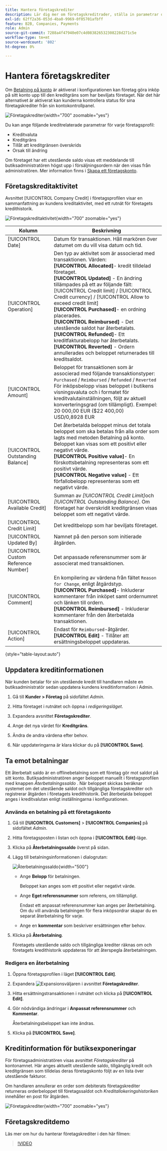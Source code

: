 ```yaml
---
title: Hantera företagskrediter
description: Lär dig mer om företagskreditrader, ställa in parametrar och hantera förskottsbetalningar.
exl-id: 62ff2a36-053d-4ba0-9969-0f05701afbff
feature: B2B, Companies, Payments
role: Admin
source-git-commit: 7288a4f47940e07c4d083826532308228d271c5e
workflow-type: tm+mt
source-wordcount: '802'
ht-degree: 0%

---
```


# Hantera företagskrediter

Om [Betalning på konto](../getting-started/../b2b/enable-basic-features.md#configure-payment-on-account) är aktiverat i konfigurationen kan företag göra inköp på sitt konto upp till den kreditgräns som har beviljats företaget. När det här alternativet är aktiverat kan kunderna kontrollera status för sina företagskrediter från sin kontokontrollpanel.

![Företagskrediter](./assets/company-create-credit-admin.png){width="700" zoomable="yes"}

Du kan ange följande kreditrelaterade parametrar för varje företagsprofil:

- Kreditvaluta
- Kreditgräns
- Tillåt att kreditgränsen överskrids
- Orsak till ändring

Om företaget har ett utestående saldo visas ett meddelande till butiksadministratören högst upp i försäljningsordern när den visas från administratören. Mer information finns i [Skapa ett företagskonto](account-company-create.md).

## Företagskreditaktivitet

Avsnittet [!UICONTROL Company Credit] i företagsprofilen visar en sammanfattning av kundens kreditaktivitet, med ett rutnät för företagets kredithistorik.

![Företagskreditaktivitet](./assets/company-credit-reimbursements-grid.png){width="700" zoomable="yes"}

| Kolumn | Beskrivning |
|--- |--- |
| [!UICONTROL Date] | Datum för transaktionen. Håll markören över datumet om du vill visa datum och tid. |
| [!UICONTROL Operation] | Den typ av aktivitet som är associerad med transaktionen. Värden: <br/>**[!UICONTROL Allocated]**- kredit tilldelad företaget.<br/>**[!UICONTROL Updated]** - En ändring tillämpades på ett av följande fält: [!UICONTROL Credit limit] / [!UICONTROL Credit currency] / [!UICONTROL Allow to exceed credit limit] <br/>**[!UICONTROL Purchased]**- en ordning placerades.<br/>**[!UICONTROL Reimbursed]** - Det utestående saldot har återbetalats. <br/>**[!UICONTROL Refunded]**- Ett kreditfakturabelopp har återbetalats.<br/>**[!UICONTROL Reverted]** - Ordern annullerades och beloppet returnerades till kreditsaldot. |
| [!UICONTROL Amount] | Beloppet för transaktionen som är associerad med följande transaktionstyper: `Purchased` / `Reimbursed` / `Refunded` / `Reverted` <br/>För inköpsbelopp visas beloppet i butikens visningsvaluta och i formatet för kreditvalutainställningen, följt av aktuell konverteringsgrad (om tillämpligt). Exempel: <br/>20 000,00 EUR ($22 400,00) <br/>USD/0,8928 EUR |
| [!UICONTROL Outstanding Balance] | Det återbetalda beloppet minus det totala beloppet som ska betalas från alla order som lagts med metoden Betalning på konto. Beloppet kan visas som ett positivt eller negativt värde. <br/>**[!UICONTROL Positive value]**- En förskottsbetalning representeras som ett positivt värde.<br/>**[!UICONTROL Negative value]** - Ett förfallobelopp representeras som ett negativt värde. |
| [!UICONTROL Available Credit] | Summan av _[!UICONTROL Credit Limit]_&#x200B;och&#x200B;_[!UICONTROL Outstanding Balance]_. Om företaget har överskridit kreditgränsen visas beloppet som ett negativt värde. |
| [!UICONTROL Credit Limit] | Det kreditbelopp som har beviljats företaget. |
| [!UICONTROL Updated By] | Namnet på den person som initierade åtgärden. |
| [!UICONTROL Custom Reference Number] | Det anpassade referensnummer som är associerat med transaktionen. |
| [!UICONTROL Comment] | En kompilering av värdena från fältet `Reason for Change`, enligt åtgärdstyp. <br/>**[!UICONTROL Purchased]**- Inkluderar kommentarer från inköpet samt ordernumret och länken till ordern.<br/>**[!UICONTROL Reimbursed]** - Inkluderar kommentarer från den återbetalda transaktionen. |
| [!UICONTROL Action] | Endast för `Reimbursed`-åtgärder. **[!UICONTROL Edit]** - Tillåter att ersättningsbeloppet uppdateras. |

{style="table-layout:auto"}

## Uppdatera kreditinformationen

När kunden betalar för sin utestående kredit till handlaren måste en butiksadministratör sedan uppdatera kundens kreditinformation i Admin.

1. Gå till **Kunder > Företag** på sidofältet _Admin_.

1. Hitta företaget i rutnätet och öppna i _redigeringsläget_.

1. Expandera avsnittet **Företagskrediter**.

1. Ange det nya värdet för **Kreditgräns**.

1. Ändra de andra värdena efter behov.

1. När uppdateringarna är klara klickar du på **[!UICONTROL Save]**.

## Ta emot betalningar

Ett återbetalt saldo är en offlinebetalning som ett företag gör mot saldot på sitt konto. Butiksadministratören anger beloppet manuellt i företagsprofilen med knappen _Återbetalningssaldo_ . När beloppet skickas beräknar systemet om det utestående saldot och tillgängliga företagskrediter och registrerar åtgärden i företagets kredithistorik. Det återbetalda beloppet anges i kreditvalutan enligt inställningarna i konfigurationen.

### Använda en betalning på ett företagskonto

1. Gå till **[!UICONTROL Customers]** > **[!UICONTROL Companies]** på sidofältet _Admin_.

1. Hitta företagsposten i listan och öppna i **[!UICONTROL Edit]**-läge.

1. Klicka på **Återbetalningssaldo** överst på sidan.

1. Lägg till betalningsinformationen i dialogrutan:

   ![Återbetalningssaldo](./assets/company-reimburse-balance.png){width="500"}

   - Ange **Belopp** för betalningen.

     Beloppet kan anges som ett positivt eller negativt värde.

   - Ange **Eget referensnummer** som referens, om tillämpligt.

     Endast ett anpassat referensnummer kan anges per återbetalning. Om du vill använda betalningen för flera inköpsordrar skapar du en separat återbetalning för varje.

   - Ange en **kommentar** som beskriver ersättningen efter behov.

1. Klicka på **Återbetalning**.

   Företagets utestående saldo och tillgängliga krediter räknas om och företagets kredithistorik uppdateras för att återspegla återbetalningen.

### Redigera en återbetalning

1. Öppna företagsprofilen i läget **[!UICONTROL Edit]**.

1. Expandera ![Expansionsväljaren](../assets/icon-display-expand.png) i avsnittet **Företagskrediter**.

1. Hitta ersättningstransaktionen i rutnätet och klicka på **[!UICONTROL Edit]**.

1. Gör nödvändiga ändringar i **Anpassat referensnummer** och **Kommentar**.

   Återbetalningsbeloppet kan inte ändras.

1. Klicka på **[!UICONTROL Save]**.

## Kreditinformation för butiksexponeringar

För företagsadministratören visas avsnittet _Företagskrediter_ på kontonamnet. Här anges aktuellt utestående saldo, tillgänglig kredit och kreditgränsen som tilldelas deras företagskonto följt av en lista över utestående fakturor.

Om handlaren annullerar en order som debiterats företagskrediter returneras orderbeloppet till företagssaldot och _Kreditallokeringshistoriken_ innehåller en post för åtgärden.

![Företagskrediter](./assets/company-credit.png){width="700" zoomable="yes"}

## Företagskreditdemo

Läs mer om hur du hanterar företagskrediter i den här filmen:

>[!VIDEO](https://video.tv.adobe.com/v/344445?quality=12&learn=on)
